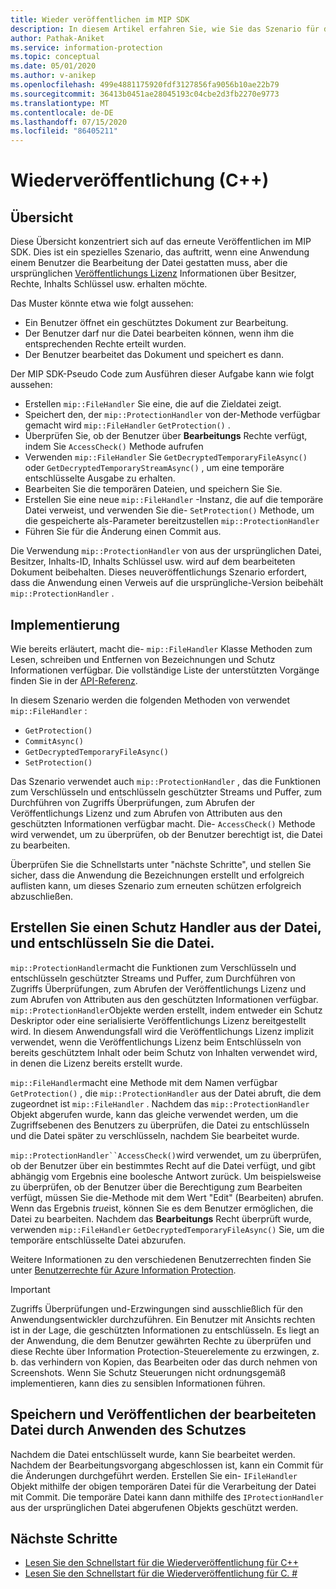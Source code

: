 ```yaml
---
title: Wieder veröffentlichen im MIP SDK
description: In diesem Artikel erfahren Sie, wie Sie das Szenario für die Wiederverwendung des Schutz Handlers für das erneute Veröffentlichen von Szenarien verstehen.
author: Pathak-Aniket
ms.service: information-protection
ms.topic: conceptual
ms.date: 05/01/2020
ms.author: v-anikep
ms.openlocfilehash: 499e4881175920fdf3127856fa9056b10ae22b79
ms.sourcegitcommit: 36413b0451ae28045193c04cbe2d3fb2270e9773
ms.translationtype: MT
ms.contentlocale: de-DE
ms.lasthandoff: 07/15/2020
ms.locfileid: "86405211"
---
```

# <a name="republishing-c"></a>Wiederveröffentlichung (C++)

## <a name="overview"></a>Übersicht

Diese Übersicht konzentriert sich auf das erneute Veröffentlichen im MIP SDK. Dies ist ein spezielles Szenario, das auftritt, wenn eine Anwendung einem Benutzer die Bearbeitung der Datei gestatten muss, aber die ursprünglichen [Veröffentlichungs Lizenz](https://techcommunity.microsoft.com/t5/enterprise-mobility-security/licenses-and-certificates-and-how-ad-rms-protects-and-consumes/ba-p/247309) Informationen über Besitzer, Rechte, Inhalts Schlüssel usw. erhalten möchte.

Das Muster könnte etwa wie folgt aussehen:

- Ein Benutzer öffnet ein geschütztes Dokument zur Bearbeitung.
- Der Benutzer darf nur die Datei bearbeiten können, wenn ihm die entsprechenden Rechte erteilt wurden.
- Der Benutzer bearbeitet das Dokument und speichert es dann.

Der MIP SDK-Pseudo Code zum Ausführen dieser Aufgabe kann wie folgt aussehen:

- Erstellen `mip::FileHandler` Sie eine, die auf die Zieldatei zeigt.
- Speichert den, der `mip::ProtectionHandler` von der-Methode verfügbar gemacht wird `mip::FileHandler` `GetProtection()` .
- Überprüfen Sie, ob der Benutzer über **Bearbeitungs** Rechte verfügt, indem Sie `AccessCheck()` Methode aufrufen
- Verwenden `mip::FileHandler` Sie `GetDecryptedTemporaryFileAsync()` oder `GetDecryptedTemporaryStreamAsync()` , um eine temporäre entschlüsselte Ausgabe zu erhalten.
- Bearbeiten Sie die temporären Dateien, und speichern Sie Sie.
- Erstellen Sie eine neue `mip::FileHandler` -Instanz, die auf die temporäre Datei verweist, und verwenden Sie die- `SetProtection()` Methode, um die gespeicherte als-Parameter bereitzustellen `mip::ProtectionHandler`
- Führen Sie für die Änderung einen Commit aus.

Die Verwendung `mip::ProtectionHandler` von aus der ursprünglichen Datei, Besitzer, Inhalts-ID, Inhalts Schlüssel usw. wird auf dem bearbeiteten Dokument beibehalten. Dieses neuveröffentlichungs Szenario erfordert, dass die Anwendung einen Verweis auf die ursprüngliche-Version beibehält `mip::ProtectionHandler` .

## <a name="implementation"></a>Implementierung

Wie bereits erläutert, macht die- `mip::FileHandler` Klasse Methoden zum Lesen, schreiben und Entfernen von Bezeichnungen und Schutz Informationen verfügbar. Die vollständige Liste der unterstützten Vorgänge finden Sie in der [API-Referenz](./reference/class_mip_filehandler.md#summary).

In diesem Szenario werden die folgenden Methoden von verwendet `mip::FileHandler` :

- `GetProtection()`
- `CommitAsync()`
- `GetDecryptedTemporaryFileAsync()`
- `SetProtection()`

Das Szenario verwendet auch `mip::ProtectionHandler` , das die Funktionen zum Verschlüsseln und entschlüsseln geschützter Streams und Puffer, zum Durchführen von Zugriffs Überprüfungen, zum Abrufen der Veröffentlichungs Lizenz und zum Abrufen von Attributen aus den geschützten Informationen verfügbar macht. Die- `AccessCheck()` Methode wird verwendet, um zu überprüfen, ob der Benutzer berechtigt ist, die Datei zu bearbeiten.

Überprüfen Sie die Schnellstarts unter "nächste Schritte", und stellen Sie sicher, dass die Anwendung die Bezeichnungen erstellt und erfolgreich auflisten kann, um dieses Szenario zum erneuten schützen erfolgreich abzuschließen.

## <a name="create-a-protection-handler-from-the-file-and-decrypt-the-file"></a>Erstellen Sie einen Schutz Handler aus der Datei, und entschlüsseln Sie die Datei.

`mip::ProtectionHandler`macht die Funktionen zum Verschlüsseln und entschlüsseln geschützter Streams und Puffer, zum Durchführen von Zugriffs Überprüfungen, zum Abrufen der Veröffentlichungs Lizenz und zum Abrufen von Attributen aus den geschützten Informationen verfügbar. `mip::ProtectionHandler`Objekte werden erstellt, indem entweder ein Schutz Deskriptor oder eine serialisierte Veröffentlichungs Lizenz bereitgestellt wird. In diesem Anwendungsfall wird die Veröffentlichungs Lizenz implizit verwendet, wenn die Veröffentlichungs Lizenz beim Entschlüsseln von bereits geschütztem Inhalt oder beim Schutz von Inhalten verwendet wird, in denen die Lizenz bereits erstellt wurde.

`mip::FileHandler`macht eine Methode mit dem Namen verfügbar `GetProtection()` , die `mip::ProtectionHandler` aus der Datei abruft, die dem zugeordnet ist `mip::FileHandler` . Nachdem das `mip::ProtectionHandler` Objekt abgerufen wurde, kann das gleiche verwendet werden, um die Zugriffsebenen des Benutzers zu überprüfen, die Datei zu entschlüsseln und die Datei später zu verschlüsseln, nachdem Sie bearbeitet wurde.

`mip::ProtectionHandler``AccessCheck()`wird verwendet, um zu überprüfen, ob der Benutzer über ein bestimmtes Recht auf die Datei verfügt, und gibt abhängig vom Ergebnis eine boolesche Antwort zurück. Um beispielsweise zu überprüfen, ob der Benutzer über die Berechtigung zum Bearbeiten verfügt, müssen Sie die-Methode mit dem Wert "Edit" (Bearbeiten) abrufen. Wenn das Ergebnis *true*ist, können Sie es dem Benutzer ermöglichen, die Datei zu bearbeiten. Nachdem das **Bearbeitungs** Recht überprüft wurde, verwenden `mip::FileHandler` `GetDecryptedTemporaryFileAsync()` Sie, um die temporäre entschlüsselte Datei abzurufen.

Weitere Informationen zu den verschiedenen Benutzerrechten finden Sie unter [Benutzerrechte für Azure Information Protection](/azure/information-protection/configure-usage-rights).

 > [!IMPORTANT]
 > Zugriffs Überprüfungen und-Erzwingungen sind ausschließlich für den Anwendungsentwickler durchzuführen. Ein Benutzer mit Ansichts rechten ist in der Lage, die geschützten Informationen zu entschlüsseln. Es liegt an der Anwendung, die dem Benutzer gewährten Rechte zu überprüfen und diese Rechte über Information Protection-Steuerelemente zu erzwingen, z. b. das verhindern von Kopien, das Bearbeiten oder das durch nehmen von Screenshots. Wenn Sie Schutz Steuerungen nicht ordnungsgemäß implementieren, kann dies zu sensiblen Informationen führen.

## <a name="save-and-publish-the-edited-file-by-applying-protection"></a>Speichern und Veröffentlichen der bearbeiteten Datei durch Anwenden des Schutzes

Nachdem die Datei entschlüsselt wurde, kann Sie bearbeitet werden. Nachdem der Bearbeitungsvorgang abgeschlossen ist, kann ein Commit für die Änderungen durchgeführt werden. Erstellen Sie ein- `IFileHandler` Objekt mithilfe der obigen temporären Datei für die Verarbeitung der Datei mit Commit. Die temporäre Datei kann dann mithilfe des `IProtectionHandler` aus der ursprünglichen Datei abgerufenen Objekts geschützt werden.

## <a name="next-steps"></a>Nächste Schritte

- [Lesen Sie den Schnellstart für die Wiederveröffentlichung für C++](quick-file-republishing-cpp.md)
- [Lesen Sie den Schnellstart für die Wiederveröffentlichung für C. #](quick-file-republishing-csharp.md)